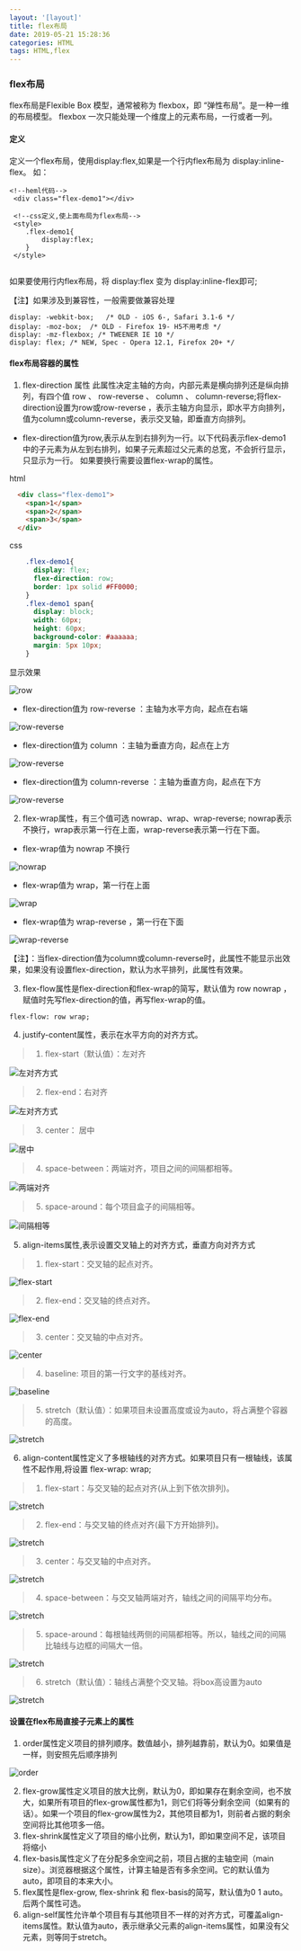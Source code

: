 ```yaml
---
layout: '[layout]'
title: flex布局
date: 2019-05-21 15:28:36
categories: HTML
tags: HTML,flex
---
```


### flex布局
flex布局是Flexible Box 模型，通常被称为 flexbox，即 “弹性布局”。是一种一维的布局模型。
flexbox 一次只能处理一个维度上的元素布局，一行或者一列。

#### 定义
定义一个flex布局，使用display:flex,如果是一个行内flex布局为 display:inline-flex。
如：

```
<!--heml代码-->
 <div class="flex-demo1"></div>
 
 <!--css定义,使上面布局为flex布局-->
 <style>
    .flex-demo1{
        display:flex;
    }
 </style>
  
```
如果要使用行内flex布局，将 display:flex 变为 display:inline-flex即可;

【注】如果涉及到兼容性，一般需要做兼容处理

```
display: -webkit-box;   /* OLD - iOS 6-, Safari 3.1-6 */
display: -moz-box;  /* OLD - Firefox 19- H5不用考虑 */
display: -mz-flexbox; /* TWEENER IE 10 */
display: flex; /* NEW, Spec - Opera 12.1, Firefox 20+ */
```

#### flex布局容器的属性

1. flex-direction 属性
此属性决定主轴的方向，内部元素是横向排列还是纵向排列，有四个值 row 、 row-reverse 、 column 、 column-reverse;将flex-direction设置为row或row-reverse ，表示主轴方向显示，即水平方向排列，值为column或column-reverse，表示交叉轴，即垂直方向排列。

* flex-direction值为row,表示从左到右排列为一行。以下代码表示flex-demo1中的子元素为从左到右排列，如果子元素超过父元素的总宽，不会折行显示，只显示为一行。
如果要换行需要设置flex-wrap的属性。

html

```html
  <div class="flex-demo1">
    <span>1</span>
    <span>2</span>
    <span>3</span>
  </div>
```

css

```css
    .flex-demo1{
      display: flex;
      flex-direction: row;
      border: 1px solid #FF0000;
    }
    .flex-demo1 span{
      display: block;
      width: 60px;
      height: 60px;
      background-color: #aaaaaa;
      margin: 5px 10px;
    }
```
显示效果

![row](flex布局/flex-row.png)

* flex-direction值为 row-reverse ：主轴为水平方向，起点在右端

![row-reverse](flex布局/flex-row-reverse.png)

* flex-direction值为 column ：主轴为垂直方向，起点在上方

![row-reverse](flex布局/flex-column.png)

* flex-direction值为 column-reverse ：主轴为垂直方向，起点在下方

![row-reverse](flex布局/flex-column-reverse.png)

2. flex-wrap属性，有三个值可选 nowrap、wrap、wrap-reverse; nowrap表示不换行，wrap表示第一行在上面，wrap-reverse表示第一行在下面。

* flex-wrap值为 nowrap 不换行

![nowrap](flex布局/flex-nowrap.png)

* flex-wrap值为 wrap，第一行在上面

![wrap](flex布局/flex-wrap.png)

* flex-wrap值为 wrap-reverse ，第一行在下面

![wrap-reverse](flex布局/flex-wrap-reverse.png)

【注】：当flex-direction值为column或column-reverse时，此属性不能显示出效果，如果没有设置flex-direction，默认为水平排列，此属性有效果。

3. flex-flow属性是flex-direction和flex-wrap的简写，默认值为 row nowrap ，赋值时先写flex-direction的值，再写flex-wrap的值。

```
flex-flow: row wrap;
```

4. justify-content属性，表示在水平方向的对齐方式。
>1. flex-start（默认值）：左对齐

![左对齐方式](flex布局/flex-row.png)

>2. flex-end：右对齐

![左对齐方式](flex布局/flex-end.png)

>3. center： 居中

![居中](flex布局/flex-center.png)

>4. space-between：两端对齐，项目之间的间隔都相等。

![两端对齐](flex布局/flex-space-between.png)

>5. space-around：每个项目盒子的间隔相等。

![间隔相等](flex布局/flex-space-around.png)

5. align-items属性,表示设置交叉轴上的对齐方式，垂直方向对齐方式

>1. flex-start：交叉轴的起点对齐。

![flex-start](flex布局/align-items-start.png)

>2. flex-end：交叉轴的终点对齐。

![flex-end](flex布局/align-items-end.png)

>3. center：交叉轴的中点对齐。

![center](flex布局/align-item-center.png)

>4. baseline: 项目的第一行文字的基线对齐。

![baseline](flex布局/align-items-baseline.png)

>5. stretch（默认值）：如果项目未设置高度或设为auto，将占满整个容器的高度。

![stretch](flex布局/flex-row.png)

6. align-content属性定义了多根轴线的对齐方式。如果项目只有一根轴线，该属性不起作用,将设置 flex-wrap: wrap;

>1. flex-start：与交叉轴的起点对齐(从上到下依次排列)。

![stretch](flex布局/flex-align-content.png)

>2. flex-end：与交叉轴的终点对齐(最下方开始排列)。

![stretch](flex布局/flex-align-end.png)

>3. center：与交叉轴的中点对齐。

![stretch](flex布局/align-content-center.png)

>4. space-between：与交叉轴两端对齐，轴线之间的间隔平均分布。

![stretch](flex布局/align-content-space-between.png)

>5. space-around：每根轴线两侧的间隔都相等。所以，轴线之间的间隔比轴线与边框的间隔大一倍。

![stretch](flex布局/align-conten-space-around.png)

>6. stretch（默认值）：轴线占满整个交叉轴。将box高设置为auto

![stretch](flex布局/align-conten-stretch.png)

#### 设置在flex布局直接子元素上的属性

1. order属性定义项目的排列顺序。数值越小，排列越靠前，默认为0。如果值是一样，则安照先后顺序排列

![order](flex布局/order.png)

2. flex-grow属性定义项目的放大比例，默认为0，即如果存在剩余空间，也不放大，如果所有项目的flex-grow属性都为1，则它们将等分剩余空间（如果有的话）。如果一个项目的flex-grow属性为2，其他项目都为1，则前者占据的剩余空间将比其他项多一倍。
3. flex-shrink属性定义了项目的缩小比例，默认为1，即如果空间不足，该项目将缩小
4. flex-basis属性定义了在分配多余空间之前，项目占据的主轴空间（main size）。浏览器根据这个属性，计算主轴是否有多余空间。它的默认值为auto，即项目的本来大小。
5. flex属性是flex-grow, flex-shrink 和 flex-basis的简写，默认值为0 1 auto。后两个属性可选。
6. align-self属性允许单个项目有与其他项目不一样的对齐方式，可覆盖align-items属性。默认值为auto，表示继承父元素的align-items属性，如果没有父元素，则等同于stretch。

